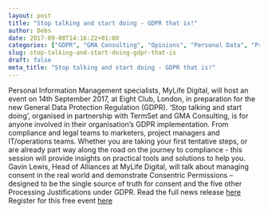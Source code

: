 ```yaml
---
layout: post
title: "Stop talking and start doing - GDPR that is!"
author: Debs
date: 2017-09-08T14:16:22+01:00
categories: ["GDPR", "GMA Consulting", "Opinions", "Personal Data", "Privacy", "Seminar", "Termset"]
slug: stop-talking-and-start-doing-gdpr-that-is
draft: false
meta_title: "Stop talking and start doing - GDPR that is!"
---
```


Personal Information Management specialists, MyLife Digital, will host an event on 14th September 2017, at Eight Club, London, in preparation for the new General Data Protection Regulation (GDPR). ‘Stop talking and start doing’, organised in partnership with TermSet and GMA Consulting, is for anyone involved in their organisation’s GDPR implementation. From compliance and legal teams to marketers, project managers and IT/operations teams. Whether you are taking your first tentative steps, or are already part way along the road on the journey to compliance - this session will provide insights on practical tools and solutions to help you. Gavin Lewis, Head of Alliances at MyLife Digital, will talk about managing consent in the real world and demonstrate Consentric Permissions – designed to be the single source of truth for consent and the five other Processing Justifications under GDPR. Read the full news release [here](https://consentric.io/wp-content/uploads/2017/09/MyLifeDigital_PartnerEvent_FV-20170908.pdf) Register for this free event [here](https://www.eventbrite.co.uk/e/gdpr-stop-talking-and-start-doing-tickets-37028789105)
